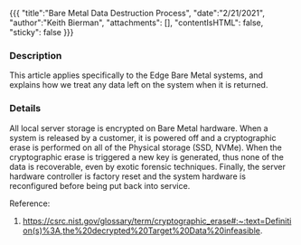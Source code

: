 {{{
    "title":"Bare Metal Data Destruction Process",
    "date":"2/21/2021",
    "author":"Keith Bierman",
    "attachments": [],
    "contentIsHTML": false,
    "sticky": false
}}}

### Description

This article applies specifically to the Edge Bare Metal systems, and explains how we treat any data left on the system when it is returned.

### Details

All local server storage is encrypted on Bare Metal hardware. When a system is released by a customer, it is powered off and a cryptographic erase is performed on all of the Physical storage (SSD, NVMe).  When the cryptographic erase is triggered a new key is generated, thus none of the data is recoverable, even by exotic forensic techniques. Finally, the server hardware controller is factory reset and the system hardware is reconfigured before being put back into service.

Reference:

1. https://csrc.nist.gov/glossary/term/cryptographic_erase#:~:text=Definition(s)%3A,the%20decrypted%20Target%20Data%20infeasible.
